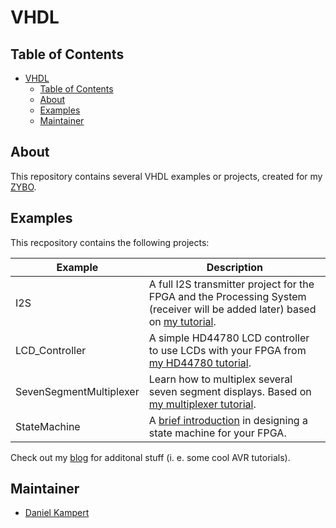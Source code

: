 # VHDL

## Table of Contents

- [VHDL](#vhdl)
  - [Table of Contents](#table-of-contents)
  - [About](#about)
  - [Examples](#examples)
  - [Maintainer](#maintainer)

## About

This repository contains several VHDL examples or projects, created for my [ZYBO](https://store.digilentinc.com/zybo-zynq-7000-arm-fpga-soc-trainer-board/).

## Examples

This recpository contains the following projects:

| **Example** | **Description** |
|---|---|
| I2S | A full I2S transmitter project for the FPGA and the Processing System (receiver will be added later) based on [my tutorial](https://www.kampis-elektroecke.de/fpga/i2s/). |
| LCD_Controller | A simple HD44780 LCD controller to use LCDs with your FPGA from [my HD44780 tutorial](https://www.kampis-elektroecke.de/fpga/hd44780-lcd-interface/). |
| SevenSegmentMultiplexer | Learn how to multiplex several seven segment displays. Based on [my multiplexer tutorial](https://www.kampis-elektroecke.de/fpga/multiplexer-fuer-siebensegmentanzeigen/). |
| StateMachine | A [brief introduction](https://www.kampis-elektroecke.de/fpga/entwurf-zustandsautomat/) in designing a state machine for your FPGA.

Check out my [blog](https://www.kampis-elektroecke.de/) for additonal stuff (i. e. some cool AVR tutorials).

## Maintainer

- [Daniel Kampert](mailto:DanielKampert@kampis-elektroecke.de)
